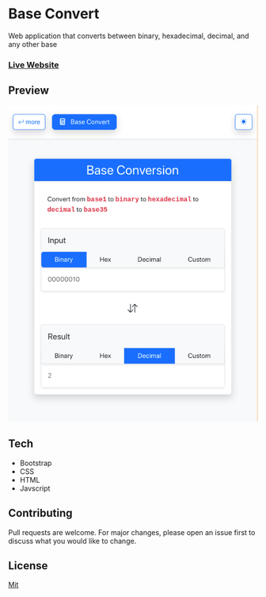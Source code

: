 # Base Convert
Web application that converts between binary, hexadecimal, decimal, and any other base

### [Live Website](https://joncgroberg.github.io/baseConvert)

## Preview

<p align="center">
<img src="screenshots/main.png">
</p>

## Tech

- Bootstrap
- CSS
- HTML
- Javscript
  
## Contributing

Pull requests are welcome. For major changes, please open an issue first to discuss what you would like to change.

## License

[Mit](https://choosealicense.com/licenses/mit/)
